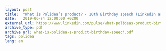 ```yaml
---
layout: post
title:  "What is Polidea’s product? - 10th Birthday speech (LinkedIn article)"
date:   2019-06-24 12:00:00 +0200
external_url: https://www.linkedin.com/pulse/what-polideas-product-birthday-speech-jakub-lipinski/
archive_type: pdf
archive_url: what-is-polidea-s-product-birthday-speech.pdf
tags: polidea
lang: en
---
```

